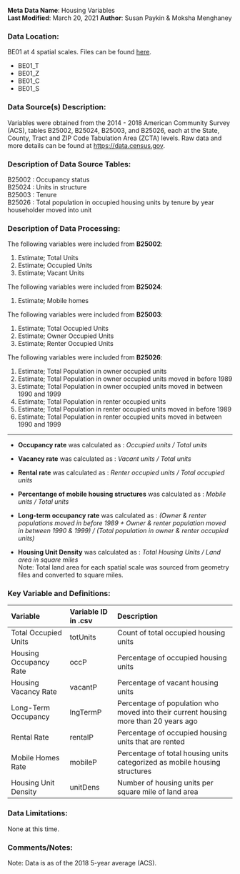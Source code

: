 **Meta Data Name**: Housing Variables  
**Last Modified**: March 20, 2021 
**Author**: Susan Paykin & Moksha Menghaney

### Data Location: 
BE01 at 4 spatial scales. Files can be found [here](/data_final).
* BE01_T  
* BE01_Z  
* BE01_C  
* BE01_S  

### Data Source(s) Description:  
Variables were obtained from the 2014 - 2018 American Community Survey (ACS), tables B25002, B25024, B25003, and B25026, each at the State, County, Tract and ZIP Code Tabulation Area (ZCTA) levels. Raw data and more details can be found at https://data.census.gov.

### Description of Data Source Tables:
B25002 : Occupancy status <br>
B25024 : Units in structure <br>
B25003 : Tenure <br>
B25026 : Total population in occupied housing units by tenure by year householder moved into unit

### Description of Data Processing: 
The following variables were included from **B25002**:
  1. Estimate; Total Units
  2. Estimate; Occupied Units
  3. Estimate; Vacant Units
  
The following variables were included from **B25024**:
  1. Estimate; Mobile homes
 
The following variables were included from **B25003**:
  1. Estimate; Total Occupied Units
  2. Estimate; Owner Occupied Units
  3. Estimate; Renter Occupied Units
 
The following variables were included from **B25026**:
  1. Estimate; Total Population in owner occupied units
  2. Estimate; Total Population in owner occupied units moved in before 1989
  3. Estimate; Total Population in owner occupied units moved in between 1990 and 1999
  4. Estimate; Total Population in renter occupied units
  5. Estimate; Total Population in renter occupied units moved in before 1989
  6. Estimate; Total Population in renter occupied units moved in between 1990 and 1999

----------
* **Occupancy rate** was calculated as : *Occupied units / Total units*  

* **Vacancy rate** was calculated as : *Vacant units / Total units*  

* **Rental rate** was calculated as : *Renter occupied units / Total occupied units*  

* **Percentange of mobile housing structures** was calculated as : *Mobile units / Total units*   

* **Long-term occupancy rate** was calculated as : *(Owner & renter populations moved in before 1989 + Owner & renter population moved in between 1990 & 1999) / (Total population in owner & renter occupied units)*  

* **Housing Unit Density** was calculated as : *Total Housing Units / Land area in square miles*  
Note: Total land area for each spatial scale was sourced from geometry files and converted to square miles.

### Key Variable and Definitions:
| Variable | Variable ID in .csv | Description |
|:---------|:--------------------|:------------|
| Total Occupied Units | totUnits | Count of total occupied housing units |
| Housing Occupancy Rate | occP | Percentage of occupied housing units |
| Housing Vacancy Rate | vacantP | Percentage of vacant housing units |
| Long-Term Occupancy | lngTermP | Percentage of population who moved into their current housing more than 20 years ago |
| Rental Rate | rentalP | Percentage of occupied housing units that are rented |
| Mobile Homes Rate | mobileP | Percentage of total housing units categorized as mobile housing structures |
| Housing Unit Density | unitDens | Number of housing units per square mile of land area |

### Data Limitations:
None at this time.  

### Comments/Notes:
Note: Data is as of the 2018 5-year average (ACS). 
